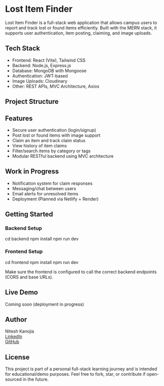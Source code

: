 # Lost Item Finder

Lost Item Finder is a full-stack web application that allows campus users to report and track lost or found items efficiently. Built with the MERN stack, it supports user authentication, item posting, claiming, and image uploads.

## Tech Stack

- Frontend: React (Vite), Tailwind CSS
- Backend: Node.js, Express.js
- Database: MongoDB with Mongoose
- Authentication: JWT-based
- Image Uploads: Cloudinary
- Other: REST APIs, MVC Architecture, Axios

## Project Structure


## Features

- Secure user authentication (login/signup)
- Post lost or found items with image support
- Claim an item and track claim status
- View history of item claims
- Filter/search items by category or tags
- Modular RESTful backend using MVC architecture

## Work in Progress

- Notification system for claim responses
- Messaging/chat between users
- Email alerts for unresolved items
- Deployment (Planned via Netlify + Render)

## Getting Started

### Backend Setup

cd backend
npm install
npm run dev


### Frontend Setup

cd frontend
npm install
npm run dev


Make sure the frontend is configured to call the correct backend endpoints (CORS and base URLs).

## Live Demo

Coming soon (deployment in progress)

## Author

Nitesh Kanojia  
[LinkedIn](https://linkedin.com/in/nitesh-kkanojia)  
[GitHub](https://github.com/nitesh0409)

## License

This project is part of a personal full-stack learning journey and is intended for educational/demo purposes. Feel free to fork, star, or contribute if open-sourced in the future.


